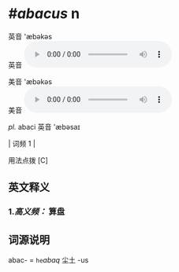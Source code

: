 # ***\#abacus*** n
英音 'æbəkəs  
英音
<audio src="./media/abacus-b.aac" controls="controls"></audio>

美音 'æbəkəs  
美音
<audio src="./media/abacus.aac" controls="controls"></audio>

*pl.* abaci
英音 'æbəsaɪ

| 词频 1 |  

用法点拨  [C]

英文释义
---
### 1.*高义频：* **算盘**  

## 词源说明
abac- = `he`*abaq* 尘土
-us
